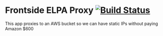 # Frontside ELPA Proxy [![Build Status](https://travis-ci.org/thefrontside/elpa.svg?branch=master)](https://travis-ci.org/thefrontside/elpa)

This app proxies to an AWS bucket so we can have static IPs without
paying Amazon $600

